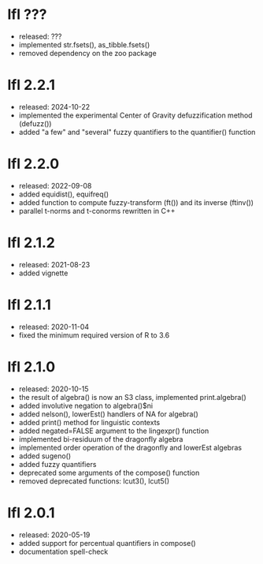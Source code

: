 # lfl ???
* released: ???
* implemented str.fsets(), as_tibble.fsets()
* removed dependency on the zoo package

# lfl 2.2.1
* released: 2024-10-22
* implemented the experimental Center of Gravity defuzzification method (defuzz())
* added "a few" and "several" fuzzy quantifiers to the quantifier() function

# lfl 2.2.0
* released: 2022-09-08
* added equidist(), equifreq()
* added function to compute fuzzy-transform (ft()) and its inverse (ftinv())
* parallel t-norms and t-conorms rewritten in C++


# lfl 2.1.2
* released: 2021-08-23
* added vignette


# lfl 2.1.1
* released: 2020-11-04
* fixed the minimum required version of R to 3.6


# lfl 2.1.0
* released: 2020-10-15
* the result of algebra() is now an S3 class, implemented print.algebra()
* added involutive negation to algebra()$ni
* added nelson(), lowerEst() handlers of NA for algebra()
* added print() method for linguistic contexts
* added negated=FALSE argument to the lingexpr() function
* implemented bi-residuum of the dragonfly algebra
* implemented order operation of the dragonfly and lowerEst algebras
* added sugeno()
* added fuzzy quantifiers
* deprecated some arguments of the compose() function
* removed deprecated functions: lcut3(), lcut5()


# lfl 2.0.1
* released: 2020-05-19
* added support for percentual quantifiers in compose()
* documentation spell-check

